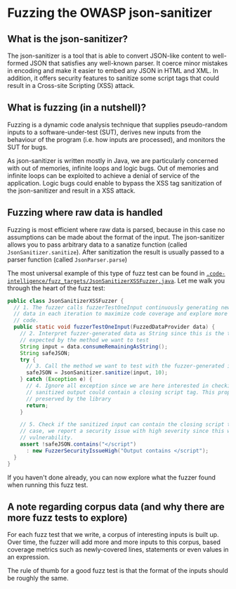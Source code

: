 # Fuzzing the OWASP json-sanitizer

## What is the json-sanitizer?

The json-sanitizer is a tool that is able to convert JSON-like content to
well-formed JSON that satisfies any well-known parser. It coerce minor mistakes
in encoding and make it easier to embed any JSON in HTML and XML. In addition,
it offers security features to sanitize some script tags that could result in a
Cross-site Scripting (XSS) attack.

## What is fuzzing (in a nutshell)?

Fuzzing is a dynamic code analysis technique that supplies pseudo-random inputs
to a software-under-test (SUT), derives new inputs from the behaviour of the
program (i.e. how inputs are processed), and monitors the SUT for bugs.

As json-sanitizer is written mostly in Java, we are particularly concerned with
out of memories, infinite loops and logic bugs. Out of memories and infinite
loops can be exploited to achieve a denial of service of the application. Logic
bugs could enable to bypass the XSS tag sanitization of the json-sanitizer and
result in a XSS attack.

## Fuzzing where raw data is handled

Fuzzing is most efficient where raw data is parsed, because in this case no
assumptions can be made about the format of the input. The json-sanitizer allows
you to pass arbitrary data to a sanatize function (called
`JsonSanitizer.sanitize`). After sanitization the result is usually passed to a
parser function (called `JsonParser.parse`)

The most universal example of this type of fuzz test can be found in
[`.code-intelligence/fuzz_targets/JsonSanitizerXSSFuzzer.java`](https://github.com/ci-fuzz/json-sanitizer/blob/master/.code-intelligence/fuzz_targets/JsonSanitizerXSSFuzzer.java).
Let me walk you through the heart of the fuzz test:

```Java
public class JsonSanitizerXSSFuzzer {
  // 1. The fuzzer calls fuzzerTestOneInput continuously generating new
  // data in each iteration to maximize code coverage and explore more
  // code.
  public static void fuzzerTestOneInput(FuzzedDataProvider data) {
    // 2. Interpret fuzzer-generated data as String since this is the type
    // expected by the method we want to test
    String input = data.consumeRemainingAsString();
    String safeJSON;
    try {
      // 3. Call the method we want to test with the fuzzer-generated input
      safeJSON = JsonSanitizer.sanitize(input, 10);
    } catch (Exception e) {
      // 4. Ignore all exception since we are here interested in checking if the
      // sanitized output could contain a closing script tag. This property is claimed
      // preserved by the library
      return;
    }

    // 5. Check if the sanitized input can contain the closing script tag. If this is the 
    // case, we report a security issue with high severity since this would result in a XSS 
    // vulnerability.
    assert !safeJSON.contains("</script")
      : new FuzzerSecurityIssueHigh("Output contains </script");
  }
}

```

If you haven't done already, you can now explore what the fuzzer found when
running this fuzz test.

## A note regarding corpus data (and why there are more fuzz tests to explore)

For each fuzz test that we write, a corpus of interesting inputs is built up.
Over time, the fuzzer will add more and more inputs to this corpus, based
coverage metrics such as newly-covered lines, statements or even values in an
expression.

The rule of thumb for a good fuzz test is that the format of the inputs should
be roughly the same.
